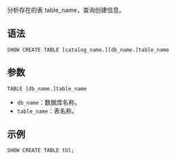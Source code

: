 分析存在的表 table\_name，查询创建信息。
## 语法
```
SHOW CREATE TABLE [catalog_name.][db_name.]table_name
```
## 参数
`TABLE [db_name.]table_name`
- `db_name`：数据库名称。
- `table_name`：表名称。

## 示例
```
SHOW CREATE TABLE tbl;
```
